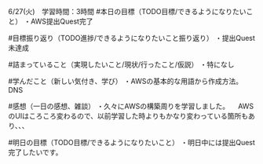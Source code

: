 6/27(火)　学習時間：3時間
#本日の目標（TODO目標/できるようになりたいこと）
・AWS提出Quest完了

#目標振り返り（TODO進捗/できるようになりたいこと振り返り）
・提出Quest未達成

#詰まっていること（実現したいこと/現状/行ったこと/仮説）
・特になし

#学んだこと（新しい気付き、学び）
・AWSの基本的な用語から作成方法。DNS
 
#感想（一日の感想、雑談）
・久々にAWSの構築周りを学習しました。
　AWSのUIはころころ変わるので、以前学習した時よりもかなり変わっている箇所もあり、、、

#明日の目標（TODO目標/できるようになりたいこと）
・明日中には提出Quest完了したいです。
